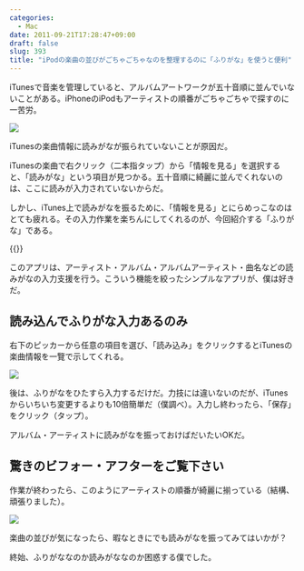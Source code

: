 ```yaml
---
categories:
  - Mac
date: 2011-09-21T17:28:47+09:00
draft: false
slug: 393
title: "iPodの楽曲の並びがごちゃごちゃなのを整理するのに「ふりがな」を使うと便利"
---
```


iTunesで音楽を管理していると、アルバムアートワークが五十音順に並んでいないことがある。iPhoneのiPodもアーティストの順番がごちゃごちゃで探すのに一苦労。

![](/images/2011/09/0393_1.jpg)

iTunesの楽曲情報に読みがなが振られていないことが原因だ。

iTunesの楽曲で右クリック（二本指タップ）から「情報を見る」を選択すると、「読みがな」という項目が見つかる。五十音順に綺麗に並んでくれないのは、ここに読みが入力されていないからだ。

しかし、iTunes上で読みがなを振るために、「情報を見る」とにらめっこなのはとても疲れる。その入力作業を楽ちんにしてくれるのが、今回紹介する「ふりがな」である。

{{<app id="435937911" title="ふりがな 1.1.2（無料）" src="http://a4.mzstatic.com/us/r1000/118/Purple/bf/c2/03/mzi.azozmyyp.100x100-75.png">}}

このアプリは、アーティスト・アルバム・アルバムアーティスト・曲名などの読みがなの入力支援を行う。こういう機能を絞ったシンプルなアプリが、僕は好きだ。

## 読み込んでふりがな入力あるのみ

右下のピッカーから任意の項目を選び、「読み込み」をクリックするとiTunesの楽曲情報を一覽で示してくれる。

![](/images/2011/09/0393_2.jpg)

後は、ふりがなをひたすら入力するだけだ。力技には違いないのだが、iTunesからいちいち変更するよりも10倍簡単だ（僕調べ）。入力し終わったら、「保存」をクリック（タップ）。

アルバム・アーティストに読みがなを振っておけばだいたいOKだ。

## 驚きのビフォー・アフターをご覧下さい

作業が終わったら、このようにアーティストの順番が綺麗に揃っている（結構、頑張りました）。

![](/images/2011/09/0393_3.jpg)

楽曲の並びが気になったら、暇なときにでも読みがなを振ってみてはいかが？

終始、ふりがななのか読みがななのか困惑する僕でした。
